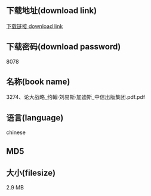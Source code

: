 ## 下载地址(download link)
[下载链接 download link](https://tutu365.netlify.app/?s=3274%E3%80%81%E8%AE%BA%E5%A4%A7%E6%88%98%E7%95%A5_%E7%BA%A6%E7%BF%B0%C2%B7%E5%88%98%E6%98%93%E6%96%AF%C2%B7%E5%8A%A0%E8%BF%AA%E6%96%AF_%E4%B8%AD%E4%BF%A1%E5%87%BA%E7%89%88%E9%9B%86%E5%9B%A2.pdf)

## 下载密码(download password)
8078

## 名称(book name)
3274、论大战略_约翰·刘易斯·加迪斯_中信出版集团.pdf.pdf

## 语言(language)
chinese

## MD5


## 大小(filesize)
2.9 MB
